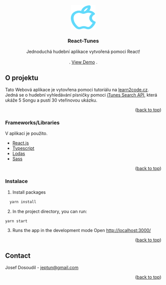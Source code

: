 <div id="top"></div>


<!-- PROJECT LOGO -->
<br />
<div align="center">
  <a href="https://github.com/othneildrew/Best-README-Template">
    <img src="images/logo.svg" alt="Logo" width="80" height="80">
  </a>

  <h3 align="center">React-Tunes</h3>

  <p align="center">
    Jednoduchá hudební aplikace vytvořená pomoci React!
    <br />
    <br />
    .
    <a href="https://react-tunes.netlify.app/">View Demo</a>
    .
  </p>
</div>

<!-- ABOUT THE PROJECT -->
## O projektu


Tato Webová aplikace je vytovřena pomoci tutoriálu na [learn2code.cz](https://learn2code.cz/aplikace/skupiny#/react/chapters/01-react). Jedná se o hudební vyhledávání písničky pomoci [iTunes Search API](https://affiliate.itunes.apple.com/resources/documentation/itunes-store-web-service-search-api), která ukáže 5 Songu a pustí 30 vteřinovou ukázku.

<p align="right">(<a href="#top">back to top</a>)</p>



### Frameworks/Libraries

V aplikaci je použito.

* [React.js](https://reactjs.org/)
* [Typescript](https://www.typescriptlang.org/)
* [Lodas](https://lodash.com/)
* [Sass](https://sass-lang.com/)


<p align="right">(<a href="#top">back to top</a>)</p>


<!-- GETTING STARTED -->

### Instalace

1. Install packages
```sh
  yarn install 
  ```
2. In the project directory, you can run:
  ```sh
  yarn start 
  ```
3. Runs the app in the development mode Open [http://localhost:3000/](http://localhost:3000)


<p align="right">(<a href="#top">back to top</a>)</p>

<!-- CONTACT -->
## Contact

Josef Dosoudil  - jeptun@gmail.com

<p align="right">(<a href="#top">back to top</a>)</p>


<!-- MARKDOWN LINKS & IMAGES -->

[product-screenshot]: images/img.PNG
